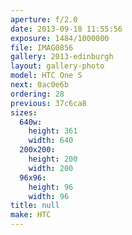 ```yaml
---
aperture: f/2.0
date: 2013-09-18 11:55:56
exposure: 1484/1000000
file: IMAG0856
gallery: 2013-edinburgh
layout: gallery-photo
model: HTC One S
next: 0ac0e6b
ordering: 28
previous: 37c6ca8
sizes:
  640w:
    height: 361
    width: 640
  200x200:
    height: 200
    width: 200
  96x96:
    height: 96
    width: 96
title: null
make: HTC
---
```

